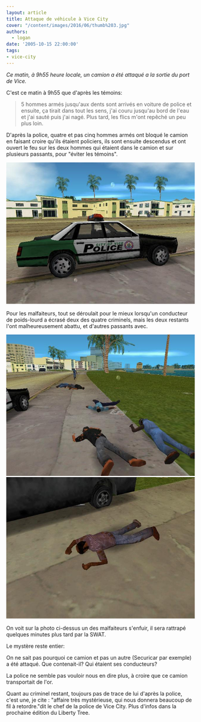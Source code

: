 ```yaml
---
layout: article
title: Attaque de véhicule à Vice City
cover: "/content/images/2016/06/thumb%203.jpg"
authors:
  - logan
date: '2005-10-15 22:00:00'
tags:
- vice-city
---
```


_Ce matin, à 9h55 heure locale, un camion a été attaqué a la sortie du port de Vice._

C'est ce matin à 9h55 que d'après les témoins:

> 5 hommes armés jusqu'aux dents sont arrivés en voiture de police et ensuite, ça tirait dans tout les sens, j'ai couru jusqu'au bord de l'eau et j'ai sauté puis j'ai nagé. Plus tard, les flics m'ont repêché un peu plus loin.

D'après la police, quatre et pas cinq hommes armés ont bloqué le camion en faisant croire qu'ils étaient policiers, ils sont ensuite descendus et ont ouvert le feu sur les deux hommes qui étaient dans le camion et sur plusieurs passants, pour "éviter les témoins".

![](/content/images/2005/01/thumb%202.jpg)

Pour les malfaiteurs, tout se déroulait pour le mieux lorsqu'un conducteur de poids-lourd a écrasé deux des quatre criminels, mais les deux restants l'ont malheureusement abattu, et d'autres passants avec.

![](/content/images/2005/01/thumb%201.jpg)
![](/content/images/2005/01/thumb%204.jpg)

On voit sur la photo ci-dessus un des malfaiteurs s'enfuir, il sera rattrapé quelques minutes plus tard par la SWAT.

Le mystère reste entier:

On ne sait pas pourquoi ce camion et pas un autre (Securicar par exemple) a été attaqué. Que contenait-il? Qui étaient ses conducteurs?

La police ne semble pas vouloir nous en dire plus, à croire que ce camion transportait de l'or.

Quant au criminel restant, toujours pas de trace de lui d'après la police, c'est une, je cite : "affaire très mystérieuse, qui nous donnera beaucoup de fil à retordre."dit le chef de la police de Vice City. Plus d'infos dans la prochaine édition du Liberty Tree.